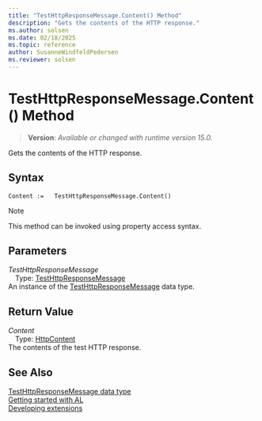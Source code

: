 ```yaml
---
title: "TestHttpResponseMessage.Content() Method"
description: "Gets the contents of the HTTP response."
ms.author: solsen
ms.date: 02/18/2025
ms.topic: reference
author: SusanneWindfeldPedersen
ms.reviewer: solsen
---
```

[//]: # (START>DO_NOT_EDIT)
[//]: # (IMPORTANT:Do not edit any of the content between here and the END>DO_NOT_EDIT.)
[//]: # (Any modifications should be made in the .xml files in the ModernDev repo.)
# TestHttpResponseMessage.Content() Method
> **Version**: _Available or changed with runtime version 15.0._

Gets the contents of the HTTP response.


## Syntax
```AL
Content :=   TestHttpResponseMessage.Content()
```
> [!NOTE]
> This method can be invoked using property access syntax.
## Parameters
*TestHttpResponseMessage*  
&emsp;Type: [TestHttpResponseMessage](testhttpresponsemessage-data-type.md)  
An instance of the [TestHttpResponseMessage](testhttpresponsemessage-data-type.md) data type.  

## Return Value
*Content*  
&emsp;Type: [HttpContent](../httpcontent/httpcontent-data-type.md)  
The contents of the test HTTP response.


[//]: # (IMPORTANT: END>DO_NOT_EDIT)
## See Also
[TestHttpResponseMessage data type](testhttpresponsemessage-data-type.md)  
[Getting started with AL](../../devenv-get-started.md)  
[Developing extensions](../../devenv-dev-overview.md)
